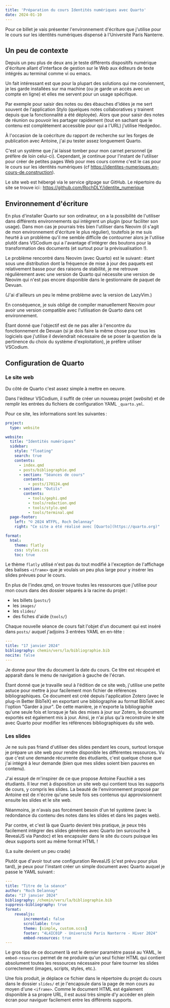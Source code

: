 ```yaml
---
title: 'Préparation du cours Identités numériques avec Quarto'
date: 2024-01-10
---
```


Pour ce billet je vais présenter l'environnement d'écriture que j'utilise pour
le cours sur les identités numériques dispensé à l'Université Paris Nanterre.

## Un peu de contexte

Depuis un peu plus de deux ans je teste différents dispositifs numérique
d'écriture allant d'interface de gestion sur le Web aux éditeurs de texte
intégrés au terminal comme vi ou emacs.

Un fait intéressant est que pour la plupart des solutions qui me conviennent, je
les garde installées sur ma machine (ou je garde un accès avec un compte en
ligne) et elles me servent pour un usage spécifique.

Par exemple pour saisir des notes ou des ébauches d'idées je me sert souvent de
l'application Stylo (quelques notes collaboratives y trainent depuis que la
fonctionnalité a été déployée).
Alors que pour saisir des notes de réunion ou pouvoir les partager rapidement
(tout en sachant que le contenu est complètement accessible pour qui a l'URL)
j'utilise Hedgedoc.

À l'occasion de la coécriture du rapport de recherche sur les forges de
publication avec Antoine, j'ai pu tester assez longuement Quarto.

C'est un système que j'ai laissé tomber pour mon carnet personnel (je préfère de
loin celui-ci).
Cependant, je continue pour l'instant de l'utiliser pour créer de petites
pages Web pour mes cours comme c'est le cas pour le cours sur les identités
numériques (cf
<https://identites-numeriques.en-cours-de.construction>).

Le site web est hébergé via le service gitpage sur GitHub. Le répertoire du site
se trouve ici : <https://github.com/RochDLY/identite_numerique>

## Environnement d'écriture

En plus d'installer Quarto sur son ordinateur, on a la possibilité de l'utiliser
dans différents environnements qui intègrent un plugin (pour faciliter son usage).
Dans mon cas je pourrais très bien l'utiliser dans Neovim (il s'agit de mon
environnement d'écriture le plus régulier), toutefois je me suis heurté à
un problème qu'il me semble difficile de contourner alors je l'utilise plutôt
dans VSCodium qui a l'avantage d'intégrer des boutons pour la transformation des
documents (et surtout pour la prévisualisation !).

Le problème rencontré dans Neovim (avec Quarto) est le suivant : étant sous une
distribution dont la fréquence de mise à jour des paquets est relativement basse
pour des raisons de stabilité, je me retrouve régulièrement avec une version de
Quarto qui nécessite une version de Neovim qui n'est pas encore disponible dans
le gestionnaire de paquet de Devuan.

(J'ai d'ailleurs un peu le même problème avec la version de LazyVim.)

En conséquence, je suis obligé de compiler manuellement Neovim pour avoir une
version compatible avec l'utilisation de Quarto dans cet environnement.

Étant donné que l'objectif est de ne pas aller à l'encontre du fonctionnement de
Devuan (si je dois faire la même chose pour tous les logiciels que j'utilise il
deviendrait nécessaire de se poser la question de la pertinence du choix du
système d'exploitation), je préfère utiliser VSCodium.

## Configuration de Quarto

### Le site web

Du côté de Quarto c'est assez simple à mettre en oeuvre.

Dans l'éditeur VSCodium, il suffit de créer un nouveau projet (_website_) et de
remplir les entrées du fichiers de configuration YAML `_quarto.yml`.

Pour ce site, les informations sont les suivantes :

```YAML
project:
  type: website

website:
  title: "Identités numériques"
  sidebar:
    style: "floating"
    search: true
    contents:
      - index.qmd
      - posts/bibliographie.qmd
      - section: "Séances de cours"
        contents:
          - posts/170124.qmd
      - section: "Outils"
        contents:
          - tools/gephi.qmd
          - tools/redaction.qmd
          - tools/stylo.qmd
          - tools/terminal.qmd
  page-footer:
    left: "© 2024 WTFPL, Roch Delannay"
    right: "Ce site a été réalisé avec [Quarto](https://quarto.org)"

format:
  html:
    theme: flatly
    css: styles.css
    toc: true

```

Le thème `flatly` utilisé n'est pas du tout modifié à l'exception de l'affichage
des balises `<iframe>` que je voulais un peu plus large pour y insérer les
slides prévues pour le cours.

En plus de l'index.qmd, on trouve toutes les ressources que j'utilise pour mon
cours dans des dossier séparés à la racine du projet :

- les billets (`posts/`)
- les `images/`
- les `slides/`
- des fiches d'aide (`tools/`)

Chaque nouvelle séance de cours fait l'objet d'un document qui est inséré dans
`posts/` auquel j'adjoins 3 entrées YAML en en-tête :

```YAML
---
title: "17 janvier 2024"
bibliography: chemin/vers/la/bibliographie.bib
nocite: false
---
```

Je donne pour titre du document la date du cours.
Ce titre est récupéré et apparaît dans le menu de navigation à gauche de
l'écran.

Étant donné que je travaille seul à l'édition de ce site web, j'utilise une
petite astuce pour mettre à jour facilement mon fichier de références
bibliographiques.
Ce document est créé depuis l'application Zotero (avec le plug-in Better BibTeX)
en exportant une bibliographie au format BibTeX avec l'option "Garder à jour".
De cette manière, je n'exporte la bibliographie qu'une seule fois et lorsque je
fais des mises à jour sur Zotero, le document exportés est également mis à jour.
Ainsi, je n'ai plus qu'à reconstruire le site avec Quarto pour modifier les
références bibliographiques du site web.

### Les slides

Je ne suis pas friand d'utiliser des slides pendant les cours, surtout lorsque
je prépare un site web pour rendre disponible les différentes ressources.
Vu que c'est une demande récurrente des étudiants, c'est quelque chose que j'ai
intégré à leur demande (bien que mes slides soient bien pauvres en contenu).

J'ai essayé de m'inspirer de ce que propose Antoine Fauchié a ses étudiants.
Il leur met à disposition un site web qui contient tous les supports de cours, y
compris les slides.
La beauté de l'environnement proposé par Antoine est de n'écrire qu'une seule
fois ses contenus qui approvisionnent ensuite les slides et le site web.

Néanmoins, je n'avais pas forcément besoin d'un tel système (avec la redondance
du contenu des notes dans les slides et dans les pages web).

Par contre, et c'est là que Quarto devient très pratique, je peux très
facilement intégrer des slides générées avec Quarto (en surcouche à RevealJS via
Pandoc) et les encapsuler dans le site du cours puisque les deux supports sont
au même format HTML !

(La suite devient un peu crade)

Plutôt que d'avoir tout une configuration RevealJS (c'est prévu pour plus tard),
je peux pour l'instant créer un simple document avec Quarto auquel je passe le
YAML suivant :

```YAML
---
title: "Titre de la séance"
author: "Roch Delannay"
date: "17 janvier 2024"
bibliography: /chemin/vers/la/bibliographie.bib
suppress-bibliography: true
format: 
    revealjs: 
        incremental: false
        scrollable: true
        theme: [simple, custom.scss]
        footer: "4L4IC01P - Université Paris Nanterre - Hiver 2024"
        embed-resources: true
---
```

Le gros tips de ce document là est le dernier paramètre passé au YAML, le
`embed-resources` permet de ne produire qu'un seul fichier HTML qui contient
absolument toutes les ressources nécessaire pour faire tourner les slides
correctement (images, scripts, styles, etc.).

Une fois produit, je déplace ce fichier dans le répertoire du projet du cours
dans le dossier `slides/` et je l'encapsule dans la page de mon cours au moyen
d'une `<iframe>`.
Comme le document HTML est également disponible à sa propre URL, il est aussi
très simple d'y accéder en plein écran pour naviguer facilement entre les
différents supports.
